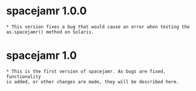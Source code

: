 # spacejamr 1.0.0

    * This version fixes a bug that would cause an error when testing the
    as.spacejamr() method on Solaris.

# spacejamr 1.0

    * This is the first version of spacejamr. As bugs are fixed, functionality 
    is added, or other changes are made, they will be described here.
